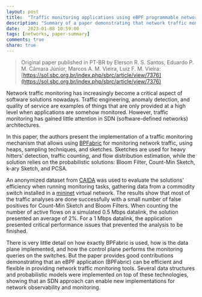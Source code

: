 ```yaml
---
layout: post
title:  "Traffic monitoring applications using eBPF programmable networks"
description: "Summary of a paper demonstrating that network traffic monitoring tools can be efficiently implemented using an SDN approach with an eBPF/BPFabric data-plane."
date:   2023-01-08 10:59:00
tags: [networks, paper-summary]
comments: true
share: true
---
```


> Original paper published in PT-BR by Elerson R. S. Santos, Eduardo P. M. Câmara Júnior, Marcos A. M. Vieira, Luiz F. M. Vieira: [https://sol.sbc.org.br/index.php/sbrc/article/view/7376](https://sol.sbc.org.br/index.php/sbrc/article/view/7376)

Network traffic monitoring has increasingly become a critical aspect of software solutions nowadays. Traffic engineering, anomaly detection, and quality of service are examples of things that are only provided at a high level when applications are somehow monitored. However, traffic monitoring has gained little attention in SDN (software-defined networks) architectures.

In this paper, the authors present the implementation of a traffic monitoring mechanism that allows using [BPFabric](https://ieeexplore.ieee.org/document/7966898) for monitoring network traffic, using heaps, sampling techniques, and sketches. Sketches are used for heavy hitters’ detection, traffic counting, and flow distribution estimation, while the solution relies on the probabilistic solutions: Bloom Filter, Count-Min Sketch, k-ary Sketch, and PCSA.

An anonymized dataset from [CAIDA](https://www.caida.org/catalog/datasets/completed-datasets/) was used to evaluate the solutions’ efficiency when running monitoring tasks, gathering data from a commodity switch installed in a [mininet](http://mininet.org/) virtual network. The results show that most of the traffic analyses are done successfully with a small number of false positives for Count-Min Sketch and Bloom Filters. When counting the number of active flows on a simulated 0.5 Mbps datalink, the solution presented an average of 2%. For a 1 Mbps datalink, the application presented critical performance issues that prevented the analysis to be finished.

There is very little detail on how exactly BPFabric is used, how is the data plane implemented, and how the control plane performs the monitoring queries on the switches. But the paper provides good contributions demonstrating that an eBPF application (BPFabric) can be efficient and flexible in providing network traffic monitoring tools. Several data structures and probabilistic models were implemented on top of these technologies, showing that an SDN approach can enable new implementations for network observability and monitoring. 
